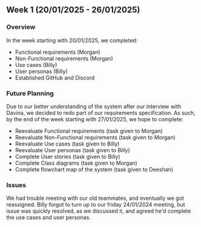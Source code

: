 ## Week 1                                                                                              (20/01/2025 - 26/01/2025)

### Overview
In the week starting with 20/01/2025, we completed:
- Functional requirements (Morgan)
- Non-Functional requirements (Morgan)
- Use cases (Billy)
- User personas (Billy)
- Established GitHub and Discord

### Future Planning
Due to our better understanding of the system after our interview with Davina, we decided to redo part of our requirements specification.
As such, by the end of the week starting with 27/01/2025, we hope to complete:
- Reevaluate Functional requirements (task given to Morgan)
- Reevaluate Non-Functional requirements (task given to Morgan)
- Reevaluate Use cases (task given to Billy)
- Reevaluate User personas (task given to Billy)
- Complete User stories (task given to Billy)
- Complete Class diagrams (task given to Morgan)
- Complete flowchart map of the system (task given to Deeshan)

### Issues
We had trouble meeting with our old teammates, and eventually we got reassigned.
Billy forgot to turn up to our friday 24/01/2024 meeting, but issue was quickly resolved, as we discussed it, and agreed he'd complete the use cases and user personas.



